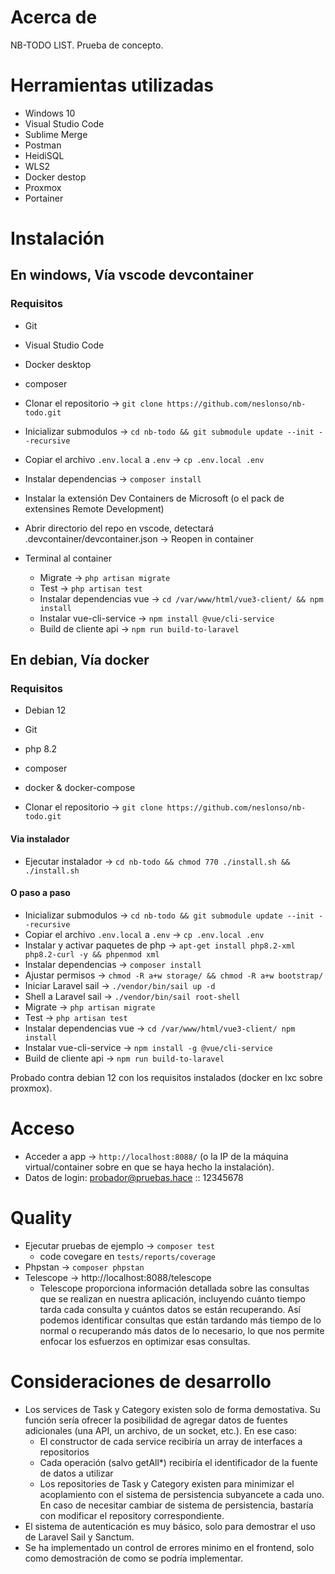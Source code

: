# Acerca de

NB-TODO LIST. Prueba de concepto.

# Herramientas utilizadas

- Windows 10
- Visual Studio Code
- Sublime Merge
- Postman
- HeidiSQL
- WLS2
- Docker destop
- Proxmox
- Portainer

# Instalación

## En windows, Vía vscode devcontainer

### Requisitos

- Git
- Visual Studio Code
- Docker desktop
- composer

- Clonar el repositorio -> `git clone https://github.com/neslonso/nb-todo.git`
- Inicializar submodulos -> `cd nb-todo && git submodule update --init --recursive`
- Copiar el archivo `.env.local` a `.env` -> `cp .env.local .env`
- Instalar dependencias -> `composer install`
- Instalar la extensión Dev Containers de Microsoft (o el pack de extensines Remote Development)
- Abrir directorio del repo en vscode, detectará .devcontainer/devcontainer.json -> Reopen in container
- Terminal al container
  - Migrate -> `php artisan migrate`
  - Test -> `php artisan test`
  - Instalar dependencias vue -> `cd /var/www/html/vue3-client/ && npm install`
  - Instalar vue-cli-service -> `npm install @vue/cli-service`
  - Build de cliente api -> `npm run build-to-laravel`

## En debian, Vía docker

### Requisitos

- Debian 12
- Git
- php 8.2
- composer
- docker & docker-compose

- Clonar el repositorio -> `git clone https://github.com/neslonso/nb-todo.git`

#### Via instalador

- Ejecutar instalador -> `cd nb-todo && chmod 770 ./install.sh && ./install.sh`

#### O paso a paso

- Inicializar submodulos -> `cd nb-todo && git submodule update --init --recursive`
- Copiar el archivo `.env.local` a `.env` -> `cp .env.local .env`
- Instalar y activar paquetes de php -> `apt-get install php8.2-xml php8.2-curl -y && phpenmod xml`
- Instalar dependencias -> `composer install`
- Ajustar permisos -> `chmod -R a+w storage/ && chmod -R a+w bootstrap/`
- Iniciar Laravel sail -> `./vendor/bin/sail up -d`
- Shell a Laravel sail -> `./vendor/bin/sail root-shell`
- Migrate -> `php artisan migrate`
- Test -> `php artisan test`
- Instalar dependencias vue -> `cd /var/www/html/vue3-client/ npm install`
- Instalar vue-cli-service -> `npm install -g @vue/cli-service`
- Build de cliente api -> `npm run build-to-laravel`

Probado contra debian 12 con los requisitos instalados (docker en lxc sobre proxmox).

# Acceso

- Acceder a app -> `http://localhost:8088/` (o la IP de la máquina virtual/container sobre en que se haya hecho la instalación).
- Datos de login: probador@pruebas.hace :: 12345678

# Quality

- Ejecutar pruebas de ejemplo -> `composer test`
  - code covegare en `tests/reports/coverage`
- Phpstan -> `composer phpstan`
- Telescope -> http://localhost:8088/telescope
  - Telescope proporciona información detallada sobre las consultas que se realizan
  en nuestra aplicación, incluyendo cuánto tiempo tarda cada consulta y cuántos datos
  se están recuperando. Así podemos identificar consultas que están tardando más
  tiempo de lo normal o recuperando más datos de lo necesario, lo que nos permite
  enfocar los esfuerzos en optimizar esas consultas.

# Consideraciones de desarrollo
- Los services de Task y Category existen solo de forma demostativa. Su función sería
ofrecer la posibilidad de agregar datos de fuentes adicionales (una API, un archivo,
de un socket, etc.). En ese caso:
  - El constructor de cada service recibiría un array de interfaces a repositorios
  - Cada operación (salvo getAll*) recibiría el identificador de la fuente de datos a utilizar
  - Los repositories de Task y Category existen para minimizar el acoplamiento con el
  sistema de persistencia subyancete a cada uno. En caso de necesitar cambiar de
  sistema de persistencia, bastaría con modificar el repository correspondiente.
- El sistema de autenticación es muy básico, solo para demostrar el uso de Laravel
Sail y Sanctum.
- Se ha implementado un control de errores minimo en el frontend, solo como demostración
de como se podría implementar.